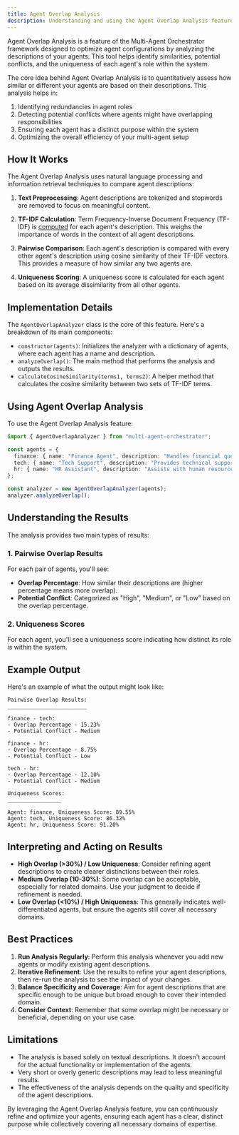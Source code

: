 ```yaml
---
title: Agent Overlap Analysis
description: Understanding and using the Agent Overlap Analysis feature in the Multi-Agent Orchestrator framework
---
```


Agent Overlap Analysis is a feature of the Multi-Agent Orchestrator framework designed to optimize agent configurations by analyzing the descriptions of your agents. This tool helps identify similarities, potential conflicts, and the uniqueness of each agent's role within the system.

The core idea behind Agent Overlap Analysis is to quantitatively assess how similar or different your agents are based on their descriptions. This analysis helps in:

1. Identifying redundancies in agent roles
2. Detecting potential conflicts where agents might have overlapping responsibilities
3. Ensuring each agent has a distinct purpose within the system
4. Optimizing the overall efficiency of your multi-agent setup

## How It Works

The Agent Overlap Analysis uses natural language processing and information retrieval techniques to compare agent descriptions:

1. **Text Preprocessing**: Agent descriptions are tokenized and stopwords are removed to focus on meaningful content.

2. **TF-IDF Calculation**: Term Frequency-Inverse Document Frequency (TF-IDF) is [computed](https://naturalnode.github.io/natural/tfidf.html) for each agent's description. This weighs the importance of words in the context of all agent descriptions.

3. **Pairwise Comparison**: Each agent's description is compared with every other agent's description using cosine similarity of their TF-IDF vectors. This provides a measure of how similar any two agents are.

4. **Uniqueness Scoring**: A uniqueness score is calculated for each agent based on its average dissimilarity from all other agents.

## Implementation Details

The `AgentOverlapAnalyzer` class is the core of this feature. Here's a breakdown of its main components:

- `constructor(agents)`: Initializes the analyzer with a dictionary of agents, where each agent has a name and description.
- `analyzeOverlap()`: The main method that performs the analysis and outputs the results.
- `calculateCosineSimilarity(terms1, terms2)`: A helper method that calculates the cosine similarity between two sets of TF-IDF terms.

## Using Agent Overlap Analysis

To use the Agent Overlap Analysis feature:

```typescript
import { AgentOverlapAnalyzer } from "multi-agent-orchestrator";

const agents = {
  finance: { name: "Finance Agent", description: "Handles financial queries and calculations" },
  tech: { name: "Tech Support", description: "Provides technical support and troubleshooting" },
  hr: { name: "HR Assistant", description: "Assists with human resources tasks and queries" }
};

const analyzer = new AgentOverlapAnalyzer(agents);
analyzer.analyzeOverlap();
```

## Understanding the Results

The analysis provides two main types of results:

### 1. Pairwise Overlap Results

For each pair of agents, you'll see:
- **Overlap Percentage**: How similar their descriptions are (higher percentage means more overlap).
- **Potential Conflict**: Categorized as "High", "Medium", or "Low" based on the overlap percentage.

### 2. Uniqueness Scores

For each agent, you'll see a uniqueness score indicating how distinct its role is within the system.

## Example Output

Here's an example of what the output might look like:

```
Pairwise Overlap Results:
_________________________

finance - tech:
- Overlap Percentage - 15.23%
- Potential Conflict - Medium

finance - hr:
- Overlap Percentage - 8.75%
- Potential Conflict - Low

tech - hr:
- Overlap Percentage - 12.10%
- Potential Conflict - Medium

Uniqueness Scores:
_________________

Agent: finance, Uniqueness Score: 89.55%
Agent: tech, Uniqueness Score: 86.32%
Agent: hr, Uniqueness Score: 91.20%
```

## Interpreting and Acting on Results

- **High Overlap (>30%) / Low Uniqueness**: Consider refining agent descriptions to create clearer distinctions between their roles.
- **Medium Overlap (10-30%)**: Some overlap can be acceptable, especially for related domains. Use your judgment to decide if refinement is needed.
- **Low Overlap (<10%) / High Uniqueness**: This generally indicates well-differentiated agents, but ensure the agents still cover all necessary domains.

## Best Practices

1. **Run Analysis Regularly**: Perform this analysis whenever you add new agents or modify existing agent descriptions.
2. **Iterative Refinement**: Use the results to refine your agent descriptions, then re-run the analysis to see the impact of your changes.
3. **Balance Specificity and Coverage**: Aim for agent descriptions that are specific enough to be unique but broad enough to cover their intended domain.
4. **Consider Context**: Remember that some overlap might be necessary or beneficial, depending on your use case.

## Limitations

- The analysis is based solely on textual descriptions. It doesn't account for the actual functionality or implementation of the agents.
- Very short or overly generic descriptions may lead to less meaningful results.
- The effectiveness of the analysis depends on the quality and specificity of the agent descriptions.

By leveraging the Agent Overlap Analysis feature, you can continuously refine and optimize your agents, ensuring each agent has a clear, distinct purpose while collectively covering all necessary domains of expertise.